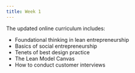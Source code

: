 ```yaml
---
title: Week 1
---
```

The updated online curriculum includes:

* Foundational thinking in lean entrepreneurship
* Basics of social entrepreneurship
* Tenets of best design practice
* The Lean Model Canvas
* How to conduct customer interviews